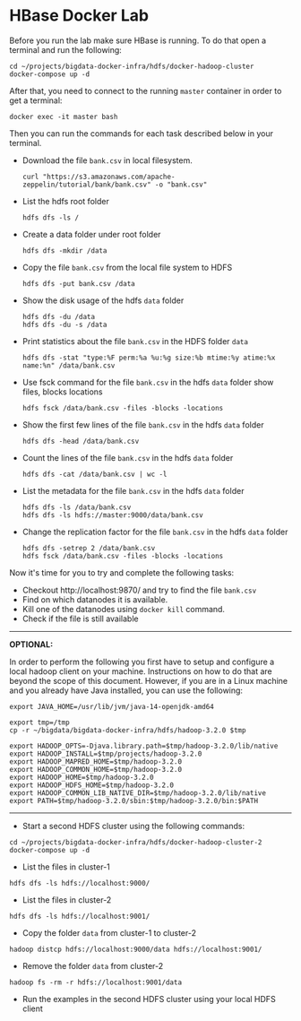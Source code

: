 # HBase Docker Lab
Before you run the lab make sure HBase is running. To do that open a terminal and run the following:

```
cd ~/projects/bigdata-docker-infra/hdfs/docker-hadoop-cluster
docker-compose up -d
```

After that, you need to connect to the running `master` container in order to get a terminal:

```
docker exec -it master bash
```

Then you can run the commands for each task described below in your terminal.

- Download the file `bank.csv` in local filesystem. 
    
    ```
    curl "https://s3.amazonaws.com/apache-zeppelin/tutorial/bank/bank.csv" -o "bank.csv"
    ```

- List the hdfs root folder
    ```
    hdfs dfs -ls /
    ```

- Create a data folder under root folder
    ```
    hdfs dfs -mkdir /data
    ```

- Copy the file `bank.csv` from the local file system to HDFS
    ```
    hdfs dfs -put bank.csv /data
    ```

- Show the disk usage of the hdfs `data` folder
    ```
    hdfs dfs -du /data
    hdfs dfs -du -s /data
    ```

- Print statistics about the file `bank.csv` in the HDFS folder `data`
    ```
    hdfs dfs -stat "type:%F perm:%a %u:%g size:%b mtime:%y atime:%x name:%n" /data/bank.csv
    ```

- Use fsck command for the file `bank.csv` in the hdfs `data` folder show files, blocks locations
    ```
    hdfs fsck /data/bank.csv -files -blocks -locations
    ```

- Show the first few lines of the file `bank.csv` in the hdfs `data` folder
    ```
    hdfs dfs -head /data/bank.csv
    ```

- Count the lines of the file `bank.csv` in the hdfs `data` folder
    ```
    hdfs dfs -cat /data/bank.csv | wc -l
    ```

- List the metadata for the file `bank.csv` in the hdfs `data` folder
    ```
    hdfs dfs -ls /data/bank.csv
    hdfs dfs -ls hdfs://master:9000/data/bank.csv
    ```

- Change the replication factor for the file `bank.csv` in the hdfs `data` folder
    ```
    hdfs dfs -setrep 2 /data/bank.csv
    hdfs fsck /data/bank.csv -files -blocks -locations
    ```

Now it's time for you to try and complete the following tasks:

- Checkout http://localhost:9870/ and try to find the file `bank.csv`
- Find on which datanodes it is available.
- Kill one of the datanodes using `docker kill` command. 
- Check if the file is still available

---
**OPTIONAL:**

In order to perform the following you first have to setup and configure a local hadoop client on your machine. Instructions on how to do that are beyond the scope of this document. However, if you are in a Linux machine and you already have Java installed, you can use the following:

```
export JAVA_HOME=/usr/lib/jvm/java-14-openjdk-amd64

export tmp=/tmp
cp -r ~/bigdata/bigdata-docker-infra/hdfs/hadoop-3.2.0 $tmp

export HADOOP_OPTS=-Djava.library.path=$tmp/hadoop-3.2.0/lib/native
export HADOOP_INSTALL=$tmp/projects/hadoop-3.2.0
export HADOOP_MAPRED_HOME=$tmp/hadoop-3.2.0
export HADOOP_COMMON_HOME=$tmp/hadoop-3.2.0
export HADOOP_HOME=$tmp/hadoop-3.2.0
export HADOOP_HDFS_HOME=$tmp/hadoop-3.2.0
export HADOOP_COMMON_LIB_NATIVE_DIR=$tmp/hadoop-3.2.0/lib/native
export PATH=$tmp/hadoop-3.2.0/sbin:$tmp/hadoop-3.2.0/bin:$PATH
```

---

- Start a second HDFS cluster using the following commands:
```
cd ~/projects/bigdata-docker-infra/hdfs/docker-hadoop-cluster-2
docker-compose up -d
```

- List the files in cluster-1
```
hdfs dfs -ls hdfs://localhost:9000/
```

- List the files in cluster-2
```
hdfs dfs -ls hdfs://localhost:9001/
```

- Copy the folder `data` from cluster-1 to cluster-2
```
hadoop distcp hdfs://localhost:9000/data hdfs://localhost:9001/
```

- Remove the folder `data` from cluster-2
```
hadoop fs -rm -r hdfs://localhost:9001/data
```

- Run the examples in the second HDFS cluster using your local HDFS client


